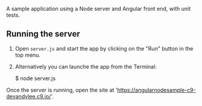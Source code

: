 A sample application using a Node server and Angular front end, with unit tests.

## Running the server

1) Open `server.js` and start the app by clicking on the "Run" button in the top menu.

2) Alternatively you can launche the app from the Terminal:

    $ node server.js

Once the server is running, open the site at 'https://angularnodesample-c9-devandylee.c9.io/'.
